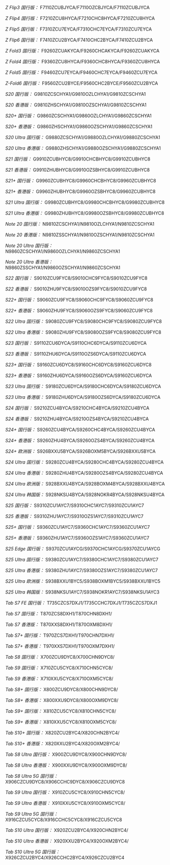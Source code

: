*Z Flip3 国行版：*
F7110ZCUBJYCA/F7110OZCBJYCA/F7110ZCUBJYCA

*Z Flip4 国行版：*
F7210ZCU8HYCA/F7210CHC8HYCA/F7210ZCU8HYCA

*Z Flip5 国行版：*
F7310ZCU7EYCA/F7310CHC7EYCA/F7310ZCU7EYCA

*Z Flip6 国行版：*
F7410ZCU2BYCA/F7410CHC2BYCA/F7410ZCU2BYCA

*Z Fold3 国行版：*
F9260ZCUAKYCA/F9260CHCAKYCA/F9260ZCUAKYCA

*Z Fold4 国行版：*
F9360ZCU8HYCA/F9360CHC8HYCA/F9360ZCU8HYCA

*Z Fold5 国行版：*
F9460ZCU7EYCA/F9460CHC7EYCA/F9460ZCU7EYCA

*Z-Fold6 国行版：*
F9560ZCU2BYCE/F9560CHC2BYCE/F9560ZCU2BYCA

*S20 国行版：*
G9810ZCSCHYA1/G9810OZLCHYA1/G9810ZCSCHYA1

*S20 香港版：*
G9810ZHSCHYA1/G9810OZSCHYA1/G9810ZCSCHYA1

*S20+ 国行版：*
G9860ZCSCHYA1/G9860OZLCHYA1/G9860ZCSCHYA1

*S20+ 香港版：*
G9860ZHSCHYA1/G9860OZSCHYA1/G9860ZCSCHYA1

*S20 Ultra 国行版：*
G9880ZCSCHYA1/G9880OZLCHYA1/G9880ZCSCHYA1

*S20 Ultra 香港版：*
G9880ZHSCHYA1/G9880OZSCHYA1/G9880ZCSCHYA1

*S21 国行版：*
G9910ZCUBHYC8/G9910CHCBHYC8/G9910ZCUBHYC8

*S21 香港版：*
G9910ZHUBHYC8/G9910OZSBHYC8/G9910ZCUBHYC8

*S21+ 国行版：*
G9960ZCUBHYC8/G9960CHCBHYC8/G9960ZCUBHYC8

*S21+ 香港版：*
G9960ZHUBHYC8/G9960OZSBHYC8/G9960ZCUBHYC8

*S21 Ultra 国行版：*
G9980ZCUBHYC8/G9980CHCBHYC8/G9980ZCUBHYC8

*S21 Ultra 香港版：*
G9980ZHUBHYC8/G9980OZSBHYC8/G9980ZCUBHYC8

*Note 20 国行版：*
N9810ZCSCHYA1/N9810OZLCHYA1/N9810ZCSCHYA1

*Note 20 香港版：*
N9810ZSSCHYA1/N9810OZSCHYA1/N9810ZCSCHYA1

*Note 20 Ultra 国行版：*
N9860ZCSCHYA1/N9860OZLCHYA1/N9860ZCSCHYA1

*Note 20 Ultra 香港版：*
N9860ZSSCHYA1/N9860OZSCHYA1/N9860ZCSCHYA1

*S22 国行版：*
S9010ZCU9FYC8/S9010CHC9FYC8/S9010ZCU9FYC8

*S22 香港版：*
S9010ZHU9FYC8/S9010OZS9FYC8/S9010ZCU9FYC8

*S22+ 国行版：*
S9060ZCU9FYC8/S9060CHC9FYC8/S9060ZCU9FYC8

*S22+ 香港版：*
S9060ZHU9FYC8/S9060OZS9FYC8/S9060ZCU9FYC8

*S22 Ultra 国行版：*
S9080ZCU9FYC8/S9080CHC9FYC8/S9080ZCU9FYC8

*S22 Ultra 香港版：*
S9080ZHU9FYC8/S9080OZS9FYC8/S9080ZCU9FYC8

*S23 国行版：*
S9110ZCU6DYCA/S9110CHC6DYCA/S9110ZCU6DYCA

*S23 香港版：*
S9110ZHU6DYCA/S9110OZS6DYCA/S9110ZCU6DYCA

*S23+ 国行版：*
S9160ZCU6DYC8/S9160CHC6DYC8/S9160ZCU6DYC8

*S23+ 香港版：*
S9160ZHU6DYCA/S9160OZS6DYCA/S9160ZCU6DYCA

*S23 Ultra 国行版：*
S9180ZCU6DYCA/S9180CHC6DYCA/S9180ZCU6DYCA

*S23 Ultra 香港版：*
S9180ZHU6DYCA/S9180OZS6DYCA/S9180ZCU6DYCA

*S24 国行版：*
S9210ZCU4BYCA/S9210CHC4BYCA/S9210ZCU4BYCA

*S24 香港版：*
S9210ZHU4BYCA/S9210OZS4BYCA/S9210ZCU4BYCA

*S24+ 国行版：*
S9260ZCU4BYCA/S9260CHC4BYCA/S9260ZCU4BYCA

*S24+ 香港版：*
S9260ZHU4BYCA/S9260OZS4BYCA/S9260ZCU4BYCA

*S24+ 欧洲版：*
S926BXXU5BYCA/S926BOXM5BYCA/S926BXXU5BYCA

*S24 Ultra 国行版：*
S9280ZCU4BYCA/S9280CHC4BYCA/S9280ZCU4BYCA

*S24 Ultra 香港版：*
S9280ZHU4BYCA/S9280OZS4BYCA/S9280ZCU4BYCA

*S24 Ultra 欧洲版：*
S928BXXU4BYCA/S928BOXM4BYCA/S928BXXU4BYCA

*S24 Ultra 韩国版：*
S928NKSU4BYCA/S928NOKR4BYCA/S928NKSU4BYCA

*S25 国行版：*
S9310ZCU1AYC7/S9310CHC1AYC7/S9310ZCU1AYC7

*S25 香港版：*
S9310ZHU1AYC7/S9310OZS1AYC7/S9310ZCU1AYC7

*S25+ 国行版：*
S9360ZCU1AYC7/S9360CHC1AYC7/S9360ZCU1AYC7

*S25+ 香港版：*
S9360ZHU1AYC7/S9360OZS1AYC7/S9360ZCU1AYC7

*S25 Edge 国行版：*
S9370ZCU1AYCG/S9370CHC1AYCG/S9370ZCU1AYCG

*S25 Ultra 国行版：*
S9380ZCU1AYC7/S9380CHC1AYC7/S9380ZCU1AYC7

*S25 Ultra 香港版：*
S9380ZHU1AYC7/S9380OZS1AYC7/S9380ZCU1AYC7

*S25 Ultra 欧洲版：*
S938BXXU1BYC5/S938BOXM1BYC5/S938BXXU1BYC5

*S25 Ultra 韩国版：*
S938NKSU1AYC7/S938NOKR1AYC7/S938NKSU1AYC3

*Tab S7 FE 国行版：*
T735CZCS7DXJ1/T735CCHC7DXJ1/T735CZCS7DXJ1

*Tab S7 国行版：*
T870ZCS8DXH1/T870CHN8DXH1/

*Tab S7 香港版：*
T870XXS8DXH1/T870OXM8DXH1/

*Tab S7+ 国行版：*
T970ZCS7DXH1/T970CHN7DXH1/

*Tab S7+ 香港版：*
T970XXS7DXH1/T970OXM7DXH1/

*Tab S8 国行版：*
X700ZCU9DYC8/X700CHN9DYC8/

*Tab S9  国行版：*
X710ZCU5CYC8/X710CHN5CYC8/

*Tab S9  香港版：*
X710XXU5CYC8/X710OXM5CYC8/

*Tab S8+ 国行版：*
X800ZCU9DYC8/X800CHN9DYC8/

*Tab S8+ 香港版：*
X800XXU9DYC8/X800OXM9DYC8/

*Tab S9+ 国行版：*
X810ZCU5CYC8/X810CHN5CYC8/

*Tab S9+ 香港版：*
X810XXU5CYC8/X810OXM5CYC8/

*Tab S10+ 国行版：*
X820ZCU2BYC4/X820CHN2BYC4/

*Tab S10+ 香港版：*
X820XXU2BYC4/X820OXM2BYC4/

*Tab S8 Ultra 国行版：*
X900ZCU9DYC8/X900CHN9DYC8/

*Tab S8 Ultra 香港版：*
X900XXU9DYC8/X900OXM9DYC8/

*Tab S8 Ultra 5G 国行版：*
X906CZCU9DYC8/X906CCHC9DYC8/X906CZCU9DYC8

*Tab S9 Ultra 国行版：*
X910ZCU5CYC8/X910CHN5CYC8/

*Tab S9 Ultra 香港版：*
X910XXU5CYC8/X910OXM5CYC8/

*Tab S9 Ultra 5G 国行版：*
X916CZCU5CYC8/X916CCHC5CYC8/X916CZCU5CYC8

*Tab S10 Ultra 国行版：*
X920ZCU2BYC4/X920CHN2BYC4/

*Tab S10 Ultra 香港版：*
X920XXU2BYC4/X920OXM2BYC4/

*Tab S10 Ultra 5G 国行版：*
X926CZCU2BYC4/X926CCHC2BYC4/X926CZCU2BYC4

